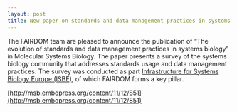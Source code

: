 ```yaml
---
layout: post
title: New paper on standards and data management practices in systems biology
---
```


The FAIRDOM team are pleased to announce the publication of “The evolution of standards and data management practices in systems biology” 
in Molecular Systems Biology. The paper presents a survey of the systems biology community that addresses standards usage and data management practices. 
The survey was conducted as part [Infrastructure for Systems Biology Europe (ISBE)](http://project.isbe.eu/), of which FAIRDOM forms a key pillar.

[http://msb.embopress.org/content/11/12/851](http://msb.embopress.org/content/11/12/851)